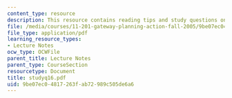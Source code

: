 ```yaml
---
content_type: resource
description: This resource contains reading tips and study questions on session 16.
file: /media/courses/11-201-gateway-planning-action-fall-2005/9be07ec04817263fab72989c505de6a6_studyq16.pdf
file_type: application/pdf
learning_resource_types:
- Lecture Notes
ocw_type: OCWFile
parent_title: Lecture Notes
parent_type: CourseSection
resourcetype: Document
title: studyq16.pdf
uid: 9be07ec0-4817-263f-ab72-989c505de6a6
---
```

